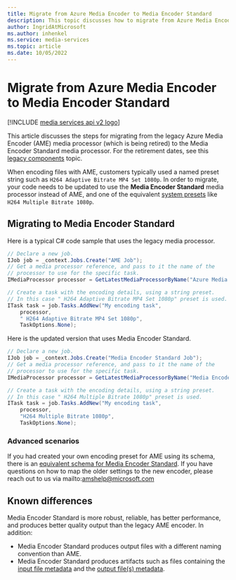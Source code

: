 ```yaml
---
title: Migrate from Azure Media Encoder to Media Encoder Standard
description: This topic discusses how to migrate from Azure Media Encoder to the Media Encoder Standard media processor.
author: IngridAtMicrosoft
ms.author: inhenkel
ms.service: media-services
ms.topic: article
ms.date: 10/05/2022
---
```


# Migrate from Azure Media Encoder to Media Encoder Standard

[!INCLUDE [media services api v2 logo](./includes/v2-hr.md)]

This article discusses the steps for migrating from the legacy Azure Media Encoder (AME) media processor (which is being retired) to the Media Encoder Standard media processor. For the retirement dates, see this [legacy components](legacy-components.md) topic.

When encoding files with AME, customers typically used a named preset string such as `H264 Adaptive Bitrate MP4 Set 1080p`. In order to migrate, your code needs to be updated to use the **Media Encoder Standard** media processor instead of AME, and one of the equivalent [system presets](media-services-mes-presets-overview.md) like `H264 Multiple Bitrate 1080p`.

## Migrating to Media Encoder Standard

Here is a typical C# code sample that uses the legacy media processor.

```csharp
// Declare a new job.
IJob job = _context.Jobs.Create("AME Job");
// Get a media processor reference, and pass to it the name of the
// processor to use for the specific task.
IMediaProcessor processor = GetLatestMediaProcessorByName("Azure Media Encoder");

// Create a task with the encoding details, using a string preset.
// In this case " H264 Adaptive Bitrate MP4 Set 1080p" preset is used.
ITask task = job.Tasks.AddNew("My encoding task",
    processor,
    " H264 Adaptive Bitrate MP4 Set 1080p",
    TaskOptions.None);
```

Here is the updated version that uses Media Encoder Standard.

```csharp
// Declare a new job.
IJob job = _context.Jobs.Create("Media Encoder Standard Job");
// Get a media processor reference, and pass to it the name of the
// processor to use for the specific task.
IMediaProcessor processor = GetLatestMediaProcessorByName("Media Encoder Standard");

// Create a task with the encoding details, using a string preset.
// In this case " H264 Multiple Bitrate 1080p" preset is used.
ITask task = job.Tasks.AddNew("My encoding task",
    processor,
    "H264 Multiple Bitrate 1080p",
    TaskOptions.None);
```

### Advanced scenarios

If you had created your own encoding preset for AME using its schema, there is an [equivalent schema for Media Encoder Standard](media-services-mes-schema.md). If you have questions on how to map the older settings to the new encoder, please reach out to us via mailto:amshelp@microsoft.com
## Known differences

Media Encoder Standard is more robust, reliable, has better performance, and produces better quality output than the legacy AME encoder. In addition:

* Media Encoder Standard produces output files with a different naming convention than AME.
* Media Encoder Standard produces artifacts such as files containing the [input file metadata](media-services-input-metadata-schema.md) and the [output file(s) metadata](media-services-output-metadata-schema.md).
